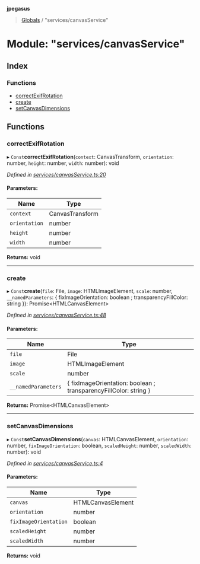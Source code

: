 **jpegasus**

> [Globals](../README.md) / "services/canvasService"

# Module: "services/canvasService"

## Index

### Functions

* [correctExifRotation](_services_canvasservice_.md#correctexifrotation)
* [create](_services_canvasservice_.md#create)
* [setCanvasDimensions](_services_canvasservice_.md#setcanvasdimensions)

## Functions

### correctExifRotation

▸ `Const`**correctExifRotation**(`context`: CanvasTransform, `orientation`: number, `height`: number, `width`: number): void

*Defined in [services/canvasService.ts:20](https://github.com/TonyBrobston/jpegasus/blob/ba960ee/src/services/canvasService.ts#L20)*

#### Parameters:

Name | Type |
------ | ------ |
`context` | CanvasTransform |
`orientation` | number |
`height` | number |
`width` | number |

**Returns:** void

___

### create

▸ `Const`**create**(`file`: File, `image`: HTMLImageElement, `scale`: number, `__namedParameters`: { fixImageOrientation: boolean ; transparencyFillColor: string  }): Promise\<HTMLCanvasElement>

*Defined in [services/canvasService.ts:48](https://github.com/TonyBrobston/jpegasus/blob/ba960ee/src/services/canvasService.ts#L48)*

#### Parameters:

Name | Type |
------ | ------ |
`file` | File |
`image` | HTMLImageElement |
`scale` | number |
`__namedParameters` | { fixImageOrientation: boolean ; transparencyFillColor: string  } |

**Returns:** Promise\<HTMLCanvasElement>

___

### setCanvasDimensions

▸ `Const`**setCanvasDimensions**(`canvas`: HTMLCanvasElement, `orientation`: number, `fixImageOrientation`: boolean, `scaledHeight`: number, `scaledWidth`: number): void

*Defined in [services/canvasService.ts:4](https://github.com/TonyBrobston/jpegasus/blob/ba960ee/src/services/canvasService.ts#L4)*

#### Parameters:

Name | Type |
------ | ------ |
`canvas` | HTMLCanvasElement |
`orientation` | number |
`fixImageOrientation` | boolean |
`scaledHeight` | number |
`scaledWidth` | number |

**Returns:** void
